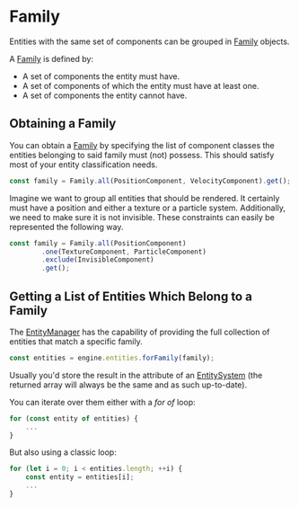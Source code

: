 # Family

Entities with the same set of components can be grouped in [Family](../../api/classes/Family.md) objects.

A [Family](../../api/classes/Family.md) is defined by:
* A set of components the entity must have.
* A set of components of which the entity must have at least one.
* A set of components the entity cannot have.

## Obtaining a Family
You can obtain a [Family](../../api/classes/Family.md) by specifying the list of component classes the entities belonging to said family must (not) possess. This should satisfy most of your entity classification needs.

```typescript
const family = Family.all(PositionComponent, VelocityComponent).get();
```

Imagine we want to group all entities that should be rendered. It certainly must have a position and either a texture or a particle system. Additionally, we need to make sure it is not invisible. These constraints can easily be represented the following way.

```typescript
const family = Family.all(PositionComponent)
		.one(TextureComponent, ParticleComponent)
		.exclude(InvisibleComponent)
		.get();
```

## Getting a List of Entities Which Belong to a Family
The [EntityManager](../../api/classes/EntityManager.md) has the capability of providing the full collection of entities that match a specific family.

```typescript
const entities = engine.entities.forFamily(family);
```

Usually you'd store the result in the attribute of an [EntitySystem](entitysystem.md) (the returned array will always be the same and as such up-to-date).

You can iterate over them either with a *for of* loop:
```typescript
for (const entity of entities) {
	...
}
```

But also using a classic loop:
```typescript
for (let i = 0; i < entities.length; ++i) {
	const entity = entities[i];
	...
}
```
